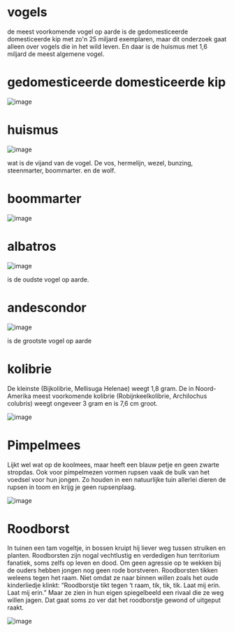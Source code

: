 # vogels
de meest voorkomende vogel op aarde is de gedomesticeerde domesticeerde kip met zo'n 25 miljard exemplaren, maar dit onderzoek gaat alleen over vogels die in het wild leven. En daar is de huismus met 1,6 miljard de meest algemene vogel.

# gedomesticeerde domesticeerde kip
![image](https://user-images.githubusercontent.com/123823977/215277402-424b257c-c671-4aef-b91d-a07b09109822.png)
 # huismus
![image](https://user-images.githubusercontent.com/123823977/215277893-bced2a40-6fdb-415e-8734-ee0be4548ad0.png)

wat is de vijand van de vogel. De vos, hermelijn, wezel, bunzing, steenmarter, boommarter. en de wolf.

# boommarter 

![image](https://user-images.githubusercontent.com/123823977/215281517-ecc97ed9-990d-41a4-86d4-8c2229bcbe0a.png)

# albatros

![image](https://user-images.githubusercontent.com/123823977/215281969-cc4c1a01-5b63-4a9f-8904-ab7310b67fd4.png)

is de oudste vogel op aarde.

# andescondor

![image](https://user-images.githubusercontent.com/123823977/215283700-ffea4e9e-f802-46f7-9bf2-a996ead49452.png)

is de grootste vogel op aarde 

# kolibrie

De kleinste (Bijkolibrie, Mellisuga Helenae) weegt 1,8 gram. De in Noord-Amerika meest voorkomende kolibrie (Robijnkeelkolibrie, Archilochus colubris) weegt ongeveer 3 gram en is 7,6 cm groot.

![image](https://user-images.githubusercontent.com/123823977/215308701-72828c04-3bd0-4afe-8e6d-ef8bef7d7404.png)

# Pimpelmees

Lijkt wel wat op de koolmees, maar heeft een blauw petje en geen zwarte stropdas. Ook voor pimpelmezen vormen rupsen vaak de bulk van het voedsel voor hun jongen. Zo houden in een natuurlijke tuin allerlei dieren de rupsen in toom en krijg je geen rupsenplaag.

![image](https://user-images.githubusercontent.com/123823977/215334818-05f0ab80-8a97-4716-8ac2-062222b037d9.png)

# Roodborst

In tuinen een tam vogeltje, in bossen kruipt hij liever weg tussen struiken en planten. Roodborsten zijn nogal vechtlustig en verdedigen hun territorium fanatiek, soms zelfs op leven en dood. Om geen agressie op te wekken bij de ouders hebben jongen nog geen rode borstveren. Roodborsten tikken weleens tegen het raam. Niet omdat ze naar binnen willen zoals het oude kinderliedje klinkt: “Roodborstje tikt tegen ‘t raam, tik, tik, tik. Laat mij erin. Laat mij erin.” Maar ze zien in hun eigen spiegelbeeld een rivaal die ze weg willen jagen. Dat gaat soms zo ver dat het roodborstje gewond of uitgeput raakt.

![image](https://user-images.githubusercontent.com/123823977/215334952-0e256632-55ea-4611-8912-9268731f4d1c.png)
